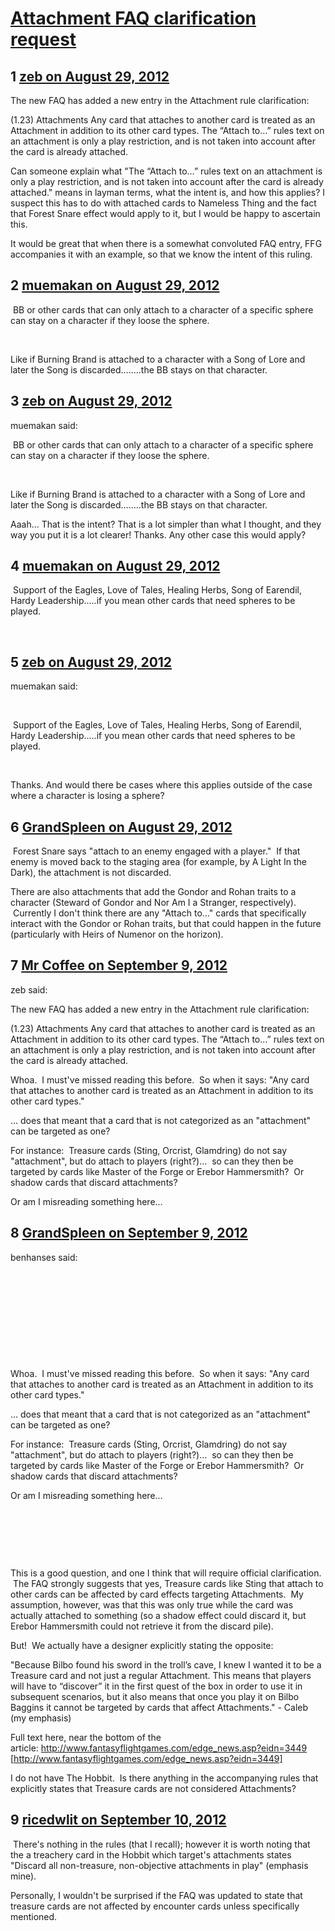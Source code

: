 # [Attachment FAQ clarification request](https://community.fantasyflightgames.com/topic/70119-attachment-faq-clarification-request/)

## 1 [zeb on August 29, 2012](https://community.fantasyflightgames.com/topic/70119-attachment-faq-clarification-request/?do=findComment&comment=684216)

The new FAQ has added a new entry in the Attachment rule clarification:

(1.23) Attachments
Any card that attaches to another card is treated as an Attachment in addition to its other card types.
The “Attach to…” rules text on an attachment is only a play restriction, and is not taken into account after the card is already attached.

Can someone explain what "The “Attach to…” rules text on an attachment is only a play restriction, and is not taken into account after the card is already attached." means in layman terms, what the intent is, and how this applies? I suspect this has to do with attached cards to Nameless Thing and the fact that Forest Snare effect would apply to it, but I would be happy to ascertain this.

It would be great that when there is a somewhat convoluted FAQ entry, FFG accompanies it with an example, so that we know the intent of this ruling.

## 2 [muemakan on August 29, 2012](https://community.fantasyflightgames.com/topic/70119-attachment-faq-clarification-request/?do=findComment&comment=684227)

 BB or other cards that can only attach to a character of a specific sphere can stay on a character if they loose the sphere.

 

Like if Burning Brand is attached to a character with a Song of Lore and later the Song is discarded……..the BB stays on that character. 

## 3 [zeb on August 29, 2012](https://community.fantasyflightgames.com/topic/70119-attachment-faq-clarification-request/?do=findComment&comment=684241)

muemakan said:

 BB or other cards that can only attach to a character of a specific sphere can stay on a character if they loose the sphere.

 

Like if Burning Brand is attached to a character with a Song of Lore and later the Song is discarded……..the BB stays on that character. 



Aaah… That is the intent? That is a lot simpler than what I thought, and they way you put it is a lot clearer! Thanks. Any other case this would apply?

## 4 [muemakan on August 29, 2012](https://community.fantasyflightgames.com/topic/70119-attachment-faq-clarification-request/?do=findComment&comment=684280)

 Support of the Eagles, Love of Tales, Healing Herbs, Song of Earendil, Hardy Leadership…..if you mean other cards that need spheres to be played.

 

## 5 [zeb on August 29, 2012](https://community.fantasyflightgames.com/topic/70119-attachment-faq-clarification-request/?do=findComment&comment=684304)

muemakan said:

 

 Support of the Eagles, Love of Tales, Healing Herbs, Song of Earendil, Hardy Leadership…..if you mean other cards that need spheres to be played.

 

Thanks. And would there be cases where this applies outside of the case where a character is losing a sphere?

## 6 [GrandSpleen on August 29, 2012](https://community.fantasyflightgames.com/topic/70119-attachment-faq-clarification-request/?do=findComment&comment=684426)

 Forest Snare says "attach to an enemy engaged with a player."  If that enemy is moved back to the staging area (for example, by A Light In the Dark), the attachment is not discarded.

There are also attachments that add the Gondor and Rohan traits to a character (Steward of Gondor and Nor Am I a Stranger, respectively).  Currently I don't think there are any "Attach to…" cards that specifically interact with the Gondor or Rohan traits, but that could happen in the future (particularly with Heirs of Numenor on the horizon).

## 7 [Mr Coffee on September 9, 2012](https://community.fantasyflightgames.com/topic/70119-attachment-faq-clarification-request/?do=findComment&comment=690423)

zeb said:

The new FAQ has added a new entry in the Attachment rule clarification:

(1.23) Attachments
Any card that attaches to another card is treated as an Attachment in addition to its other card types.
The “Attach to…” rules text on an attachment is only a play restriction, and is not taken into account after the card is already attached.



Whoa.  I must've missed reading this before.  So when it says:
"Any card that attaches to another card is treated as an Attachment in addition to its other card types."

… does that meant that a card that is not categorized as an "attachment" can be targeted as one?

For instance:  Treasure cards (Sting, Orcrist, Glamdring) do not say "attachment", but do attach to players (right?)…  so can they then be targeted by cards like Master of the Forge or Erebor Hammersmith?  Or shadow cards that discard attachments?

Or am I misreading something here…
 

## 8 [GrandSpleen on September 9, 2012](https://community.fantasyflightgames.com/topic/70119-attachment-faq-clarification-request/?do=findComment&comment=690462)

benhanses said:

 

 

 

 

 

Whoa.  I must've missed reading this before.  So when it says:
"Any card that attaches to another card is treated as an Attachment in addition to its other card types."

… does that meant that a card that is not categorized as an "attachment" can be targeted as one?

For instance:  Treasure cards (Sting, Orcrist, Glamdring) do not say "attachment", but do attach to players (right?)…  so can they then be targeted by cards like Master of the Forge or Erebor Hammersmith?  Or shadow cards that discard attachments?

Or am I misreading something here…
 

 

 

 

This is a good question, and one I think that will require official clarification.  The FAQ strongly suggests that yes, Treasure cards like Sting that attach to other cards can be affected by card effects targeting Attachments.  My assumption, however, was that this was only true while the card was actually attached to something (so a shadow effect could discard it, but Erebor Hammersmith could not retrieve it from the discard pile).

But!  We actually have a designer explicitly stating the opposite:

"Because Bilbo found his sword in the troll’s cave, I knew I wanted it to be a Treasure card and not just a regular Attachment. This means that players will have to “discover” it in the first quest of the box in order to use it in subsequent scenarios, but it also means that once you play it on Bilbo Baggins it cannot be targeted by cards that affect Attachments." - Caleb (my emphasis)

Full text here, near the bottom of the article: http://www.fantasyflightgames.com/edge_news.asp?eidn=3449 [http://www.fantasyflightgames.com/edge_news.asp?eidn=3449]

I do not have The Hobbit.  Is there anything in the accompanying rules that explicitly states that Treasure cards are not considered Attachments? 

## 9 [ricedwlit on September 10, 2012](https://community.fantasyflightgames.com/topic/70119-attachment-faq-clarification-request/?do=findComment&comment=691327)

 There's nothing in the rules (that I recall); however it is worth noting that the a treachery card in the Hobbit which target's attachments states "Discard all non-treasure, non-objective attachments in play" (emphasis mine).  

Personally, I wouldn't be surprised if the FAQ was updated to state that treasure cards are not affected by encounter cards unless specifically mentioned.

 

 

